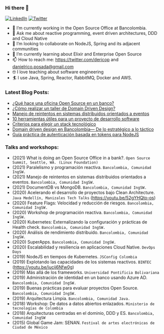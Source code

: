 ### Hi there 👋

<p align="left">
	<a href="https://www.linkedin.com/in/daniel-estiven-rico-posada-11009b58/"><img src="https://img.icons8.com/bubbles/50/000000/linkedin.png" alt="LinkedIn"/></a>
	<a href="https://twitter.com/dericop_"><img src="https://img.icons8.com/bubbles/50/000000/twitter.png" alt="Twitter"/></a>
</p>

- 🔭  I’m currently working in the Open Source Office at Bancolombia.
- 💬  Ask me about reactive programming, event driven architectures, DDD and Cloud Native
- 👯  I’m looking to collaborate on NodeJS, Spring and its adjacent communities
- 🌱  I’m currently learning about Elixir and Enterprise Open Source
- 📫  How to reach me: https://twitter.com/dericop and danielrico.posada@gmail.com
- 🤓  I love teaching about software engineering
- 🏄  I use Java, Spring, Reactor, RabbitMQ, Docker and AWS. 

### Latest Blog Posts:
- [¿Qué hace una oficina Open Source en un banco?](https://medium.com/bancolombia-tech/qu%C3%A9-hace-una-oficina-open-source-en-un-banco-3012d4e8ec0e)
- [¿Cómo realizar un taller de Domain Driven Design?](https://medium.com/bancolombia-tech/c%C3%B3mo-realizar-un-taller-de-domain-driven-design-estrat%C3%A9gico-58abe3e8cacf)
- [Manejo de reintentos en sistemas distribuidos orientados a eventos](https://medium.com/bancolombia-tech/manejo-de-reintentos-en-sistemas-distribuidos-orientados-a-eventos-d40f6b196049)
- [10 herramientas útiles para un proyecto de desarrollo software](https://medium.com/bancolombia-tech/10-herramientas-%C3%BAtiles-para-un-proyecto-de-desarrollo-software-62db24c1aa72)
- [Criterios para elegir un stack tecnológico](https://medium.com/bancolombia-tech/criterios-para-elegir-un-stack-tecnol%C3%B3gico-15dfa25764f6)
- [Domain driven design en Bancolombia— De lo estratégico a lo táctico](https://medium.com/bancolombia-tech/domain-driven-design-en-bancolombia-de-lo-estrat%C3%A9gico-a-lo-t%C3%A1ctico-6e71a7a81c3a)
- [Guía práctica de autenticación basada en tokens para NodeJS](https://medium.com/@danielrico.posada/gu%C3%ADa-pr%C3%A1ctica-de-autenticaci%C3%B3n-basada-en-tokens-para-nodejs-caccf2ba7efb)

### Talks and workshops:
- (2021) What is doing an Open Source Office in a bank?. `Open Source Summit, Seattle, WA. (Linux Foundation)`
- (2021) Paralelismo y programación reactiva. `Bancolombia, Comunidad IngSW.`
- (2021) Manejo de reintentos en sistemas distribuidos orientados a eventos. `Bancolombia, Comunidad IngSW.`
- (2021) DocumentDB vs MongoDB. `Bancolombia, Comunidad IngSW.`
- (2020) Acelerando el desarrollo de proyectos bajo Clean Architecture. `Java Medellín, Manizales Tech Talks` (https://youtu.be/52gYHQto-os)
- (2020) Feature Flags: Velocidad y reducción de riesgos. `Bancolombia, Comunidad IngSW.`
- (2020) Workshop de programación reactiva. `Bancolombia, Comunidad IngSW.`
- (2020) Kubernetes: Externalizando la configuración y prácticas de Health check. `Bancolombia, Comunidad IngSW.`
- (2020) Análisis de rendimiento distribuido. `Bancolombia, Comunidad IngSW.`
- (2020) SuperApps. `Bancolombia, Comunidad IngSW.`
- (2020) Escalabilidad y resiliencia en aplicaciones Cloud Native. `DevOps Days`
- (2019) NodeJS en tiempos de Kubernetes. `JSConfig Colombia`
- (2019) Explotando las capacidades de los sistemas reactivos. `BINTEC` (https://youtu.be/jucij6Nfw0g)
- (2019) Más allá de los frameworks. `Universidad Pontificia Bolivariana`
- (2019) Administración de identidad en un banco usando Azure AD. `Bancolombia, Comunidad IngSW.`
- (2019) Buenas prácticas para evaluar proyectos Open Source. `Bancolombia, Comunidad IngSW.`
- (2019) Arquitectura Limpia. `Bancolombia, Comunidad Java.`
- (2018) Workshop: De datos a datos abiertos enlazados. `Ministerio de tecnologías de Colombia`
- (2018) Arquitecturas centradas en el dominio, DDD y ES. `Bancolombia, Comunidad IngSW`
- (2015) Global Game Jam: SENAN. `Festival de artes electrónicas de Ciudad de México`

